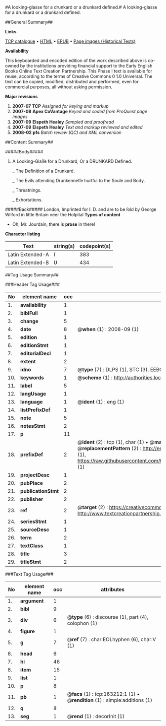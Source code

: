 #A looking-glasse for a drunkard or a drunkard defined.#
A looking-glasse for a drunkard or a drunkard defined.

##General Summary##

**Links**

[TCP catalogue](http://www.ota.ox.ac.uk/tcp/)  • 
[HTML](http://tei.it.ox.ac.uk/tcp/Texts-HTML/free/A88/A88525.html)  • 
[EPUB](http://tei.it.ox.ac.uk/tcp/Texts-EPUB/free/A88/A88525.epub) • 
[Page images (Historical Texts)](https://data.historicaltexts.jisc.ac.uk/view?pubId=eebo-99870228e&pageId=eebo-99870228e-163212-1)

**Availability**

This keyboarded and encoded edition of the
	       work described above is co-owned by the institutions
	       providing financial support to the Early English Books
	       Online Text Creation Partnership. This Phase I text is
	       available for reuse, according to the terms of Creative
	       Commons 0 1.0 Universal. The text can be copied,
	       modified, distributed and performed, even for
	       commercial purposes, all without asking permission.

**Major revisions**

1. __2007-07__ __TCP__ *Assigned for keying and markup*
1. __2007-08__ __Apex CoVantage__ *Keyed and coded from ProQuest page images*
1. __2007-09__ __Elspeth Healey__ *Sampled and proofread*
1. __2007-09__ __Elspeth Healey__ *Text and markup reviewed and edited*
1. __2008-02__ __pfs__ *Batch review (QC) and XML conversion*

##Content Summary##

#####Body#####

1. A Looking-Glaſſe for a Drunkard, Or a DRUNKARD Defined.

    _ The Definition of a Drunkard.

    _ The Evils attending Drunkenneſſe hurtful to the Soule and Body.

    _ Threatnings.

    _ Exhortations.

#####Back#####
London, Imprinted for I. D. and are to be ſold by George Wilford in little Britain neer the Hoſpital
**Types of content**

  * Oh, Mr. Jourdain, there is **prose** in there!

**Character listing**


|Text|string(s)|codepoint(s)|
|---|---|---|
|Latin Extended-A|ſ|383|
|Latin Extended-B|Ʋ|434|

##Tag Usage Summary##

###Header Tag Usage###

|No|element name|occ|attributes|
|---|---|---|---|
|1.|__availability__|1||
|2.|__biblFull__|1||
|3.|__change__|5||
|4.|__date__|8| @__when__ (1) : 2008-09 (1)|
|5.|__edition__|1||
|6.|__editionStmt__|1||
|7.|__editorialDecl__|1||
|8.|__extent__|2||
|9.|__idno__|7| @__type__ (7) : DLPS (1), STC (3), EEBO-CITATION (1), PROQUEST (1), VID (1)|
|10.|__keywords__|1| @__scheme__ (1) : http://authorities.loc.gov/ (1)|
|11.|__label__|5||
|12.|__langUsage__|1||
|13.|__language__|1| @__ident__ (1) : eng (1)|
|14.|__listPrefixDef__|1||
|15.|__note__|5||
|16.|__notesStmt__|2||
|17.|__p__|11||
|18.|__prefixDef__|2| @__ident__ (2) : tcp (1), char (1)  •  @__matchPattern__ (2) : ([0-9\-]+):([0-9IVX]+) (1), (.+) (1)  •  @__replacementPattern__ (2) : http://eebo.chadwyck.com/downloadtiff?vid=$1&page=$2 (1), https://raw.githubusercontent.com/textcreationpartnership/Texts/master/tcpchars.xml#$1 (1)|
|19.|__projectDesc__|1||
|20.|__pubPlace__|2||
|21.|__publicationStmt__|2||
|22.|__publisher__|2||
|23.|__ref__|2| @__target__ (2) : https://creativecommons.org/publicdomain/zero/1.0/ (1), http://www.textcreationpartnership.org/docs/. (1)|
|24.|__seriesStmt__|1||
|25.|__sourceDesc__|1||
|26.|__term__|2||
|27.|__textClass__|1||
|28.|__title__|3||
|29.|__titleStmt__|2||


###Text Tag Usage###

|No|element name|occ|attributes|
|---|---|---|---|
|1.|__argument__|1||
|2.|__bibl__|9||
|3.|__div__|6| @__type__ (6) : discourse (1), part (4), colophon (1)|
|4.|__figure__|1||
|5.|__g__|7| @__ref__ (7) : char:EOLhyphen (6), char:V (1)|
|6.|__head__|6||
|7.|__hi__|46||
|8.|__item__|15||
|9.|__list__|1||
|10.|__p__|8||
|11.|__pb__|1| @__facs__ (1) : tcp:163212:1 (1)  •  @__rendition__ (1) : simple:additions (1)|
|12.|__q__|8||
|13.|__seg__|1| @__rend__ (1) : decorInit (1)|
